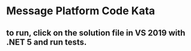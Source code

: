 ﻿# Message Platform Code Kata

## to run, click on the solution file in VS 2019 with .NET 5 and run tests.